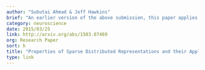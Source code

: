 ```yaml
---
author: "Subutai Ahmad & Jeff Hawkins"
brief: "An earlier version of the above submission, this paper applies our mathematical model of sparse representations to practical HTM systems."
category: neuroscience
date: 2015/03/25
link: http://arxiv.org/abs/1503.07469
org: Research Paper
sort: h
title: "Properties of Sparse Distributed Representations and their Application To Hierarchical Temporal Memory"
type: link
---
```

